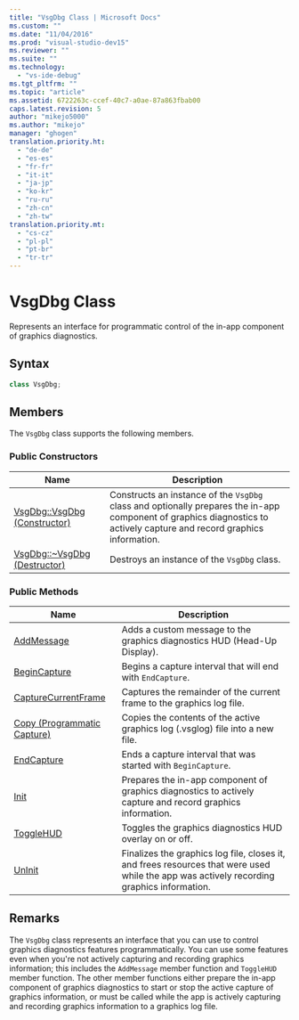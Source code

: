 ```yaml
---
title: "VsgDbg Class | Microsoft Docs"
ms.custom: ""
ms.date: "11/04/2016"
ms.prod: "visual-studio-dev15"
ms.reviewer: ""
ms.suite: ""
ms.technology: 
  - "vs-ide-debug"
ms.tgt_pltfrm: ""
ms.topic: "article"
ms.assetid: 6722263c-ccef-40c7-a0ae-87a863fbab00
caps.latest.revision: 5
author: "mikejo5000"
ms.author: "mikejo"
manager: "ghogen"
translation.priority.ht: 
  - "de-de"
  - "es-es"
  - "fr-fr"
  - "it-it"
  - "ja-jp"
  - "ko-kr"
  - "ru-ru"
  - "zh-cn"
  - "zh-tw"
translation.priority.mt: 
  - "cs-cz"
  - "pl-pl"
  - "pt-br"
  - "tr-tr"
---
```

# VsgDbg Class
Represents an interface for programmatic control of the in-app component of graphics diagnostics.  
  
## Syntax  
  
```cpp  
class VsgDbg;  
```  
  
## Members  
 The `VsgDbg` class supports the following members.  
  
### Public Constructors  
  
|Name|Description|  
|----------|-----------------|  
|[VsgDbg::VsgDbg (Constructor)](../debugger/vsgdbg-vsgdbg-constructor.md)|Constructs an instance of the `VsgDbg` class and optionally prepares the in-app component of graphics diagnostics to actively capture and record graphics information.|  
|[VsgDbg::~VsgDbg (Destructor)](../debugger/vsgdbg-tilde-vsgdbg-destructor.md)|Destroys an instance of the `VsgDbg` class.|  
  
### Public Methods  
  
|Name|Description|  
|----------|-----------------|  
|[AddMessage](../debugger/addmessage.md)|Adds a custom message to the graphics diagnostics HUD (Head-Up Display).|  
|[BeginCapture](../debugger/begincapture.md)|Begins a capture interval that will end with `EndCapture`.|  
|[CaptureCurrentFrame](../debugger/capturecurrentframe.md)|Captures the remainder of the current frame to the graphics log file.|  
|[Copy (Programmatic Capture)](../debugger/copy-programmatic-capture.md)|Copies the contents of the active graphics log (.vsglog) file into a new file.|  
|[EndCapture](../debugger/endcapture.md)|Ends a capture interval that was started with `BeginCapture`.|  
|[Init](../debugger/init.md)|Prepares the in-app component of graphics diagnostics to actively capture and record graphics information.|  
|[ToggleHUD](../debugger/togglehud.md)|Toggles the graphics diagnostics HUD overlay on or off.|  
|[UnInit](../debugger/uninit.md)|Finalizes the graphics log file, closes it, and frees resources that were used while the app was actively recording graphics information.|  
  
## Remarks  
 The `VsgDbg` class represents an interface that you can use to control graphics diagnostics features programmatically. You can use some features even when you're not actively capturing and recording graphics information; this includes the `AddMessage` member function and `ToggleHUD` member function. The other member functions either prepare the in-app component of graphics diagnostics to start or stop the active capture of graphics information, or must be called while the app is actively capturing and recording graphics information to a graphics log file.